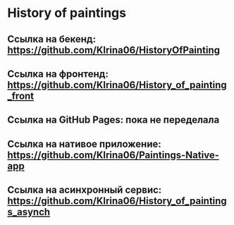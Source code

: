 # History of paintings

## Ссылка на бекенд: https://github.com/KIrina06/HistoryOfPainting

## Ссылка на фронтенд: https://github.com/KIrina06/History_of_painting_front

## Ссылка на GitHub Pages: пока не переделала

## Ссылка на нативое приложение: https://github.com/KIrina06/Paintings-Native-app

## Ссылка на асинхронный сервис: https://github.com/KIrina06/History_of_paintings_asynch

